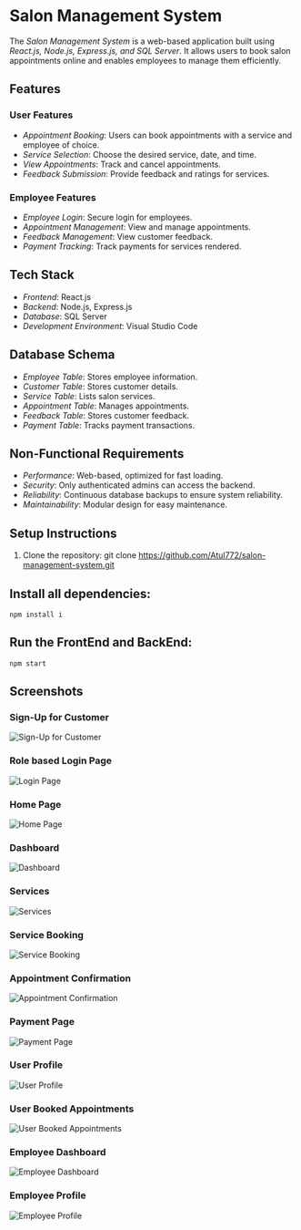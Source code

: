 # Salon Management System

The *Salon Management System* is a web-based application built using *React.js, Node.js, Express.js, and SQL Server*. It allows users to book salon appointments online and enables employees to manage them efficiently.

## Features

### User Features
- *Appointment Booking*: Users can book appointments with a service and employee of choice.
- *Service Selection*: Choose the desired service, date, and time.
- *View Appointments*: Track and cancel appointments.
- *Feedback Submission*: Provide feedback and ratings for services.

### Employee Features
- *Employee Login*: Secure login for employees.
- *Appointment Management*: View and manage appointments.
- *Feedback Management*: View customer feedback.
- *Payment Tracking*: Track payments for services rendered.

## Tech Stack
- *Frontend*: React.js
- *Backend*: Node.js, Express.js
- *Database*: SQL Server
- *Development Environment*: Visual Studio Code

## Database Schema
- *Employee Table*: Stores employee information.
- *Customer Table*: Stores customer details.
- *Service Table*: Lists salon services.
- *Appointment Table*: Manages appointments.
- *Feedback Table*: Stores customer feedback.
- *Payment Table*: Tracks payment transactions.

## Non-Functional Requirements
- *Performance*: Web-based, optimized for fast loading.
- *Security*: Only authenticated admins can access the backend.
- *Reliability*: Continuous database backups to ensure system reliability.
- *Maintainability*: Modular design for easy maintenance.

## Setup Instructions

1. Clone the repository:
   git clone https://github.com/Atul772/salon-management-system.git
   
## Install all dependencies:
    npm install i 
## Run the FrontEnd and BackEnd:
    npm start 

## Screenshots

### Sign-Up for Customer
![Sign-Up for Customer](https://github.com/Atul772/Salon-Management-System/blob/main/Images/SignUp.png?raw=true)

### Role based Login Page
![Login Page](https://github.com/Atul772/Salon-Management-System/blob/main/Images/Login.png?raw=true)

### Home Page
![Home Page](https://github.com/Atul772/Salon-Management-System/blob/main/Images/home.png?raw=true)

### Dashboard
![Dashboard](https://github.com/Atul772/Salon-Management-System/blob/main/Images/dashboard.png?raw=true)

### Services
![Services](https://github.com/Atul772/Salon-Management-System/blob/main/Images/Services.png?raw=true)

### Service Booking
![Service Booking](https://github.com/Atul772/Salon-Management-System/blob/main/Images/booking.png?raw=true)

### Appointment Confirmation
![Appointment Confirmation](https://github.com/Atul772/Salon-Management-System/blob/main/Images/appoint_cnf.png?raw=true)

### Payment Page
![Payment Page](https://github.com/Atul772/Salon-Management-System/blob/main/Images/payment.png?raw=true)

### User Profile
![User Profile](https://github.com/Atul772/Salon-Management-System/blob/main/Images/user_profile.png?raw=true)

### User Booked Appointments
![User Booked Appointments](https://github.com/Atul772/Salon-Management-System/blob/main/Images/appointments.png?raw=true)

### Employee Dashboard
![Employee Dashboard](https://github.com/Atul772/Salon-Management-System/blob/main/Images/emp_dash.png?raw=true)

### Employee Profile
![Employee Profile](https://github.com/Atul772/Salon-Management-System/blob/main/Images/emp_profile.png?raw=true)
